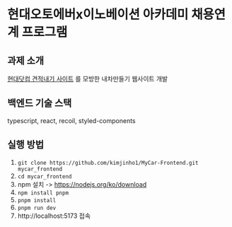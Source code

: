 # 현대오토에버x이노베이션 아카데미 채용연계 프로그램
## 과제 소개
[현대닷컴 견적내기 사이트](https://www.hyundai.com/kr/ko/e) 를 모방한 내차만들기 웹사이트 개발

## 백엔드 기술 스택
typescript, react, recoil, styled-components

## 실행 방법
1. `git clone https://github.com/kimjinho1/MyCar-Frontend.git mycar_frontend`
2. `cd mycar_frontend`
3. npm 설치 -> https://nodejs.org/ko/download
4. `npm install pnpm`
5. `pnpm install`
6. `pnpm run dev`
7. http://localhost:5173 접속
